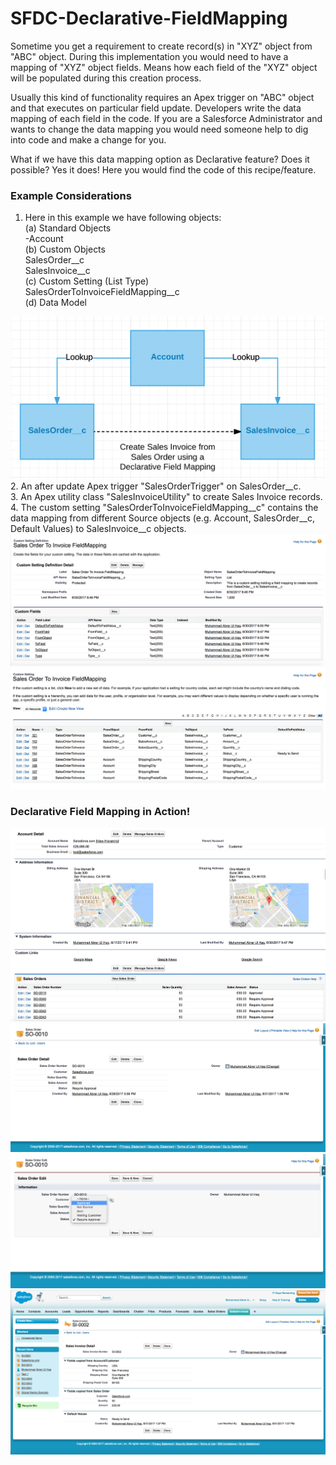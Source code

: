 # SFDC-Declarative-FieldMapping

Sometime you get a requirement to create record(s) in "XYZ" object from "ABC" object. During this implementation you would need to have a mapping of "XYZ" object fields. Means how each field of the "XYZ" object will be populated during this creation process.

Usually this kind of functionality requires an Apex trigger on "ABC" object and that executes on particular field update. Developers write the data mapping of each field in the code. If you are a Salesforce Administrator and wants to change the data mapping you would need someone help to dig into code and make a change for you.

What if we have this data mapping option as Declarative feature? Does it possible? Yes it does! Here you would find the code of this recipe/feature.

### Example Considerations
1. Here in this example we have following objects: <br/>
(a) Standard Objects <br/>
-Account <br/>
(b) Custom Objects <br/>
SalesOrder__c <br/>
SalesInvoice__c <br/>
(c) Custom Setting (List Type) <br/>
SalesOrderToInvoiceFieldMapping__c <br/>
(d) Data Model <br/>
<img src="supportedimages/Image0.png" />
2. An after update Apex trigger "SalesOrderTrigger" on SalesOrder__c. <br/>
3. An Apex utility class "SalesInvoiceUtility" to create Sales Invoice records. <br/>
4. The custom setting "SalesOrderToInvoiceFieldMapping__c" contains the data mapping from different Source objects (e.g. Account, SalesOrder__c, Default Values) to SalesInvoice__c objects. <br/>
<img src="supportedimages/Image5.png" />
<img src="supportedimages/Image6.png" />

### Declarative Field Mapping in Action!
<img src="supportedimages/Image1.png" />
<img src="supportedimages/Image2.png" />
<img src="supportedimages/Image3.png" />
<img src="supportedimages/Image4.png" />
